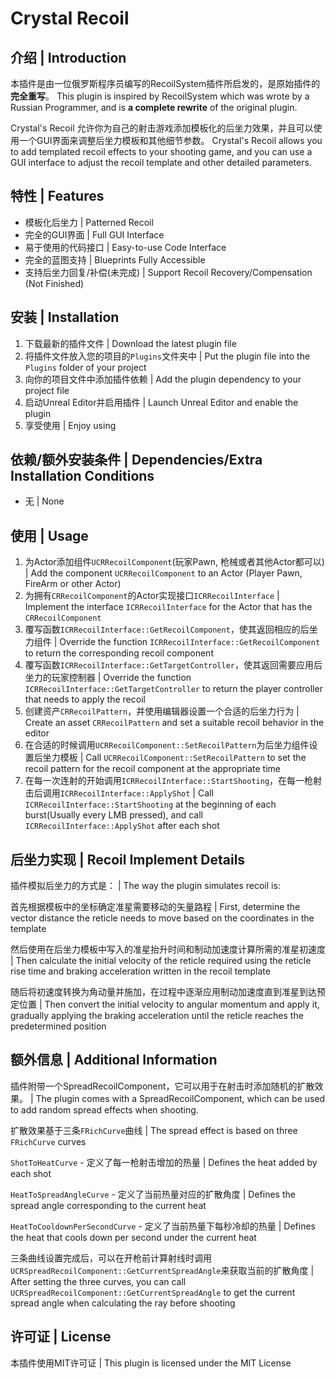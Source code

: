 # Crystal Recoil

## 介绍 | Introduction

本插件是由一位俄罗斯程序员编写的RecoilSystem插件所启发的，是原始插件的**完全重写**。
This plugin is inspired by RecoilSystem which was wrote by a Russian Programmer, and is **a complete rewrite** of the original plugin.

Crystal's Recoil 允许你为自己的射击游戏添加模板化的后坐力效果，并且可以使用一个GUI界面来调整后坐力模板和其他细节参数。
Crystal's Recoil allows you to add templated recoil effects to your shooting game, and you can use a GUI interface to adjust the recoil template and other detailed parameters.

## 特性 | Features

- 模板化后坐力  | Patterned Recoil
- 完全的GUI界面  | Full GUI Interface
- 易于使用的代码接口  | Easy-to-use Code Interface
- 完全的蓝图支持 | Blueprints Fully Accessible
- 支持后坐力回复/补偿(未完成)  | Support Recoil Recovery/Compensation (Not Finished)

## 安装 | Installation

1. 下载最新的插件文件  | Download the latest plugin file
2. 将插件文件放入您的项目的`Plugins`文件夹中  | Put the plugin file into the `Plugins` folder of your project
3. 向你的项目文件中添加插件依赖  | Add the plugin dependency to your project file
4. 启动Unreal Editor并启用插件  | Launch Unreal Editor and enable the plugin
5. 享受使用  | Enjoy using

## 依赖/额外安装条件 | Dependencies/Extra Installation Conditions

- 无  | None

## 使用 | Usage

1. 为Actor添加组件`UCRRecoilComponent`(玩家Pawn, 枪械或者其他Actor都可以) | Add the component `UCRRecoilComponent` to an Actor (Player Pawn, FireArm or other Actor)
2. 为拥有`CRRecoilComponent`的Actor实现接口`ICRRecoilInterface` | Implement the interface `ICRRecoilInterface` for the Actor that has the `CRRecoilComponent`
3. 覆写函数`ICRRecoilInterface::GetRecoilComponent`，使其返回相应的后坐力组件 | Override the function `ICRRecoilInterface::GetRecoilComponent` to return the corresponding recoil component
4. 覆写函数`ICRRecoilInterface::GetTargetController`，使其返回需要应用后坐力的玩家控制器 | Override the function `ICRRecoilInterface::GetTargetController` to return the player controller that needs to apply the recoil
5. 创建资产`CRRecoilPattern`，并使用编辑器设置一个合适的后坐力行为 | Create an asset `CRRecoilPattern` and set a suitable recoil behavior in the editor
6. 在合适的时候调用`UCRRecoilComponent::SetRecoilPattern`为后坐力组件设置后坐力模板 | Call `UCRRecoilComponent::SetRecoilPattern` to set the recoil pattern for the recoil component at the appropriate time
7. 在每一次连射的开始调用`ICRRecoilInterface::StartShooting`，在每一枪射击后调用`ICRRecoilInterface::ApplyShot` | Call `ICRRecoilInterface::StartShooting` at the beginning of each burst(Usually every LMB pressed), and call `ICRRecoilInterface::ApplyShot` after each shot

## 后坐力实现 | Recoil Implement Details

插件模拟后坐力的方式是： | The way the plugin simulates recoil is:

首先根据模板中的坐标确定准星需要移动的矢量路程 | First, determine the vector distance the reticle needs to move based on the coordinates in the template

然后使用在后坐力模板中写入的准星抬升时间和制动加速度计算所需的准星初速度 | Then calculate the initial velocity of the reticle required using the reticle rise time and braking acceleration written in the recoil template

随后将初速度转换为角动量并施加，在过程中逐渐应用制动加速度直到准星到达预定位置 | Then convert the initial velocity to angular momentum and apply it, gradually applying the braking acceleration until the reticle reaches the predetermined position

## 额外信息 | Additional Information

插件附带一个SpreadRecoilComponent，它可以用于在射击时添加随机的扩散效果。  | The plugin comes with a SpreadRecoilComponent, which can be used to add random spread effects when shooting.

扩散效果基于三条`FRichCurve`曲线 | The spread effect is based on three `FRichCurve` curves

`ShotToHeatCurve` - 定义了每一枪射击增加的热量 | Defines the heat added by each shot

`HeatToSpreadAngleCurve` - 定义了当前热量对应的扩散角度 | Defines the spread angle corresponding to the current heat

`HeatToCooldownPerSecondCurve` - 定义了当前热量下每秒冷却的热量 | Defines the heat that cools down per second under the current heat

三条曲线设置完成后，可以在开枪前计算射线时调用`UCRSpreadRecoilComponent::GetCurrentSpreadAngle`来获取当前的扩散角度 | After setting the three curves, you can call `UCRSpreadRecoilComponent::GetCurrentSpreadAngle` to get the current spread angle when calculating the ray before shooting

## 许可证 | License

本插件使用MIT许可证  | This plugin is licensed under the MIT License
